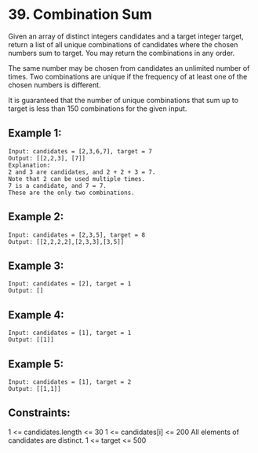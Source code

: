 # 39. Combination Sum

Given an array of distinct integers candidates and a target integer target, return a list of all unique combinations of candidates where the chosen numbers sum to target. You may return the combinations in any order.

The same number may be chosen from candidates an unlimited number of times. Two combinations are unique if the frequency of at least one of the chosen numbers is different.

It is guaranteed that the number of unique combinations that sum up to target is less than 150 combinations for the given input.

## Example 1:

```
Input: candidates = [2,3,6,7], target = 7
Output: [[2,2,3], [7]]
Explanation:
2 and 3 are candidates, and 2 + 2 + 3 = 7.
Note that 2 can be used multiple times.
7 is a candidate, and 7 = 7.
These are the only two combinations.
```

## Example 2:

```
Input: candidates = [2,3,5], target = 8
Output: [[2,2,2,2],[2,3,3],[3,5]]
```

## Example 3:

```
Input: candidates = [2], target = 1
Output: []
```

## Example 4:

```
Input: candidates = [1], target = 1
Output: [[1]]
```

## Example 5:

```
Input: candidates = [1], target = 2
Output: [[1,1]]
 ```

## Constraints:

1 <= candidates.length <= 30
1 <= candidates[i] <= 200
All elements of candidates are distinct.
1 <= target <= 500